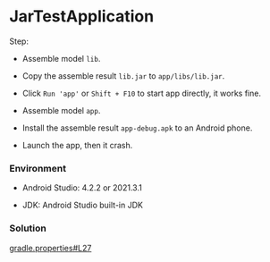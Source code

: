 # JarTestApplication

Step:

+ Assemble model `lib`.

+ Copy the assemble result `lib.jar` to `app/libs/lib.jar`.

+ Click `Run 'app'` or `Shift + F10` to start app directly, it works fine.

+ Assemble model `app`.

+ Install the assemble result `app-debug.apk` to an Android phone.

+ Launch the app, then it crash.

### Environment

+ Android Studio: 4.2.2 or 2021.3.1

+ JDK: Android Studio built-in JDK

### Solution

[gradle.properties#L27](https://github.com/sgpublic/JarTestApplication/blob/590a9dde238d2f3e1f0b1ab2a5d3ba0537af2e4d/gradle.properties#L27)